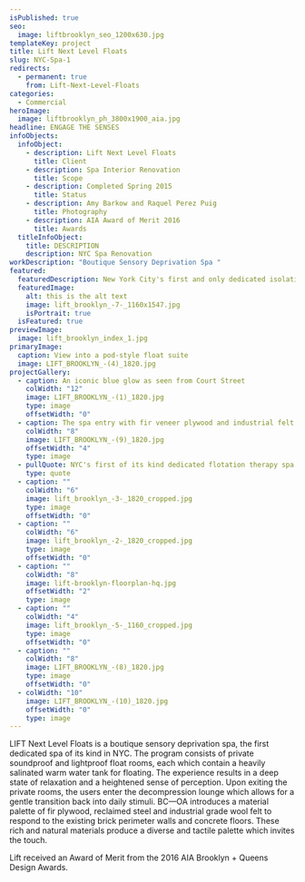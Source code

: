 ```yaml
---
isPublished: true
seo:
  image: liftbrooklyn_seo_1200x630.jpg
templateKey: project
title: Lift Next Level Floats
slug: NYC-Spa-1
redirects:
  - permanent: true
    from: Lift-Next-Level-Floats
categories:
  - Commercial
heroImage:
  image: liftbrooklyn_ph_3800x1900_aia.jpg
headline: ENGAGE THE SENSES
infoObjects:
  infoObject:
    - description: Lift Next Level Floats
      title: Client
    - description: Spa Interior Renovation
      title: Scope
    - description: Completed Spring 2015
      title: Status
    - description: Amy Barkow and Raquel Perez Puig
      title: Photography
    - description: AIA Award of Merit 2016
      title: Awards
  titleInfoObject:
    title: DESCRIPTION
    description: NYC Spa Renovation
workDescription: "Boutique Sensory Deprivation Spa "
featured:
  featuredDescription: New York City's first and only dedicated isolation therapy spa
  featuredImage:
    alt: this is the alt text
    image: lift_brooklyn_-7-_1160x1547.jpg
    isPortrait: true
  isFeatured: true
previewImage:
  image: lift_brooklyn_index_1.jpg
primaryImage:
  caption: View into a pod-style float suite
  image: LIFT_BROOKLYN_-(4)_1820.jpg
projectGallery:
  - caption: An iconic blue glow as seen from Court Street
    colWidth: "12"
    image: LIFT_BROOKLYN_-(1)_1820.jpg
    type: image
    offsetWidth: "0"
  - caption: The spa entry with fir veneer plywood and industrial felt
    colWidth: "8"
    image: LIFT_BROOKLYN_-(9)_1820.jpg
    offsetWidth: "4"
    type: image
  - pullQuote: NYC's first of its kind dedicated flotation therapy spa
    type: quote
  - caption: ""
    colWidth: "6"
    image: lift_brooklyn_-3-_1820_cropped.jpg
    type: image
    offsetWidth: "0"
  - caption: ""
    colWidth: "6"
    image: lift_brooklyn_-2-_1820_cropped.jpg
    type: image
    offsetWidth: "0"
  - caption: ""
    colWidth: "8"
    image: lift-brooklyn-floorplan-hq.jpg
    offsetWidth: "2"
    type: image
  - caption: ""
    colWidth: "4"
    image: lift_brooklyn_-5-_1160_cropped.jpg
    type: image
    offsetWidth: "0"
  - caption: ""
    colWidth: "8"
    image: LIFT_BROOKLYN_-(8)_1820.jpg
    type: image
    offsetWidth: "0"
  - colWidth: "10"
    image: LIFT_BROOKLYN_-(10)_1820.jpg
    offsetWidth: "0"
    type: image
---
```


LIFT Next Level Floats is a boutique sensory deprivation spa, the first dedicated spa of its kind in NYC. The program consists of private soundproof and lightproof float rooms, each which contain a heavily salinated warm water tank for floating. The experience results in a deep state of relaxation and a heightened sense of perception. Upon exiting the private rooms, the users enter the decompression lounge which allows for a gentle transition back into daily stimuli. BC—OA introduces a material palette of fir plywood, reclaimed steel and industrial grade wool felt to respond to the existing brick perimeter walls and concrete floors. These rich and natural materials produce a diverse and tactile palette which invites the touch.

Lift received an Award of Merit from the 2016 AIA Brooklyn + Queens Design Awards.
